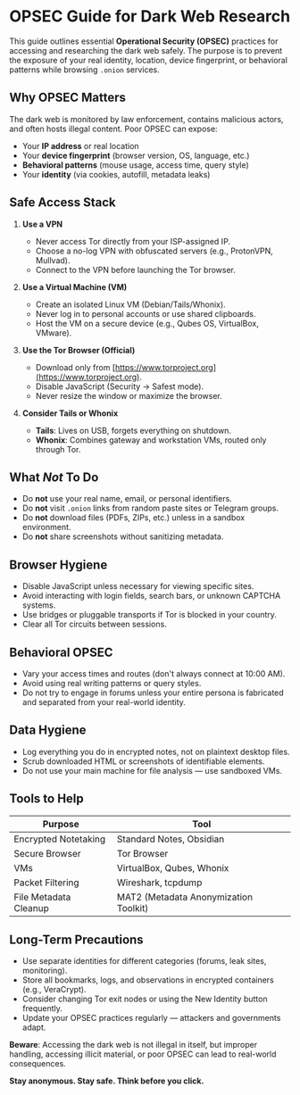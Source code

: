 # OPSEC Guide for Dark Web Research

This guide outlines essential **Operational Security (OPSEC)** practices for accessing and researching the dark web safely. The purpose is to prevent the exposure of your real identity, location, device fingerprint, or behavioral patterns while browsing `.onion` services.


## Why OPSEC Matters

The dark web is monitored by law enforcement, contains malicious actors, and often hosts illegal content. Poor OPSEC can expose:

- Your **IP address** or real location
- Your **device fingerprint** (browser version, OS, language, etc.)
- **Behavioral patterns** (mouse usage, access time, query style)
- Your **identity** (via cookies, autofill, metadata leaks)


## Safe Access Stack

1. **Use a VPN**
   - Never access Tor directly from your ISP-assigned IP.
   - Choose a no-log VPN with obfuscated servers (e.g., ProtonVPN, Mullvad).
   - Connect to the VPN before launching the Tor browser.

2. **Use a Virtual Machine (VM)**
   - Create an isolated Linux VM (Debian/Tails/Whonix).
   - Never log in to personal accounts or use shared clipboards.
   - Host the VM on a secure device (e.g., Qubes OS, VirtualBox, VMware).

3. **Use the Tor Browser (Official)**
   - Download only from [https://www.torproject.org](https://www.torproject.org).
   - Disable JavaScript (Security → Safest mode).
   - Never resize the window or maximize the browser.

4. **Consider Tails or Whonix**
   - **Tails**: Lives on USB, forgets everything on shutdown.
   - **Whonix**: Combines gateway and workstation VMs, routed only through Tor.


## What *Not* To Do

- Do **not** use your real name, email, or personal identifiers.
- Do **not** visit `.onion` links from random paste sites or Telegram groups.
- Do **not** download files (PDFs, ZIPs, etc.) unless in a sandbox environment.
- Do **not** share screenshots without sanitizing metadata.


## Browser Hygiene

- Disable JavaScript unless necessary for viewing specific sites.
- Avoid interacting with login fields, search bars, or unknown CAPTCHA systems.
- Use bridges or pluggable transports if Tor is blocked in your country.
- Clear all Tor circuits between sessions.


## Behavioral OPSEC

- Vary your access times and routes (don't always connect at 10:00 AM).
- Avoid using real writing patterns or query styles.
- Do not try to engage in forums unless your entire persona is fabricated and separated from your real-world identity.


## Data Hygiene

- Log everything you do in encrypted notes, not on plaintext desktop files.
- Scrub downloaded HTML or screenshots of identifiable elements.
- Do not use your main machine for file analysis — use sandboxed VMs.


## Tools to Help

| Purpose              | Tool                     |
|----------------------|--------------------------|
| Encrypted Notetaking | Standard Notes, Obsidian |
| Secure Browser       | Tor Browser              |
| VMs                  | VirtualBox, Qubes, Whonix|
| Packet Filtering     | Wireshark, tcpdump       |
| File Metadata Cleanup| MAT2 (Metadata Anonymization Toolkit) |


## Long-Term Precautions

- Use separate identities for different categories (forums, leak sites, monitoring).
- Store all bookmarks, logs, and observations in encrypted containers (e.g., VeraCrypt).
- Consider changing Tor exit nodes or using the New Identity button frequently.
- Update your OPSEC practices regularly — attackers and governments adapt.


**Beware**: Accessing the dark web is not illegal in itself, but improper handling, accessing illicit material, or poor OPSEC can lead to real-world consequences.

**Stay anonymous. Stay safe. Think before you click.**
